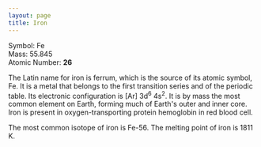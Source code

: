 ```yaml
---
layout: page
title: Iron
---
```


Symbol: Fe <br/>
Mass: 55.845 <br/>
Atomic Number: **26** <br/>


The Latin name for iron is ferrum, which is the source of 
its atomic symbol, Fe. It is a metal that belongs to the 
first transition series and of the periodic table. Its 
electronic configuration is [Ar] 3d<sup>6</sup> 4s<sup>2</sup>. It is by mass 
the most common element on Earth, forming much of Earth's 
outer and inner core. Iron is present in oxygen-transporting 
protein hemoglobin in red blood cell.

The most common isotope of iron is Fe-56.
The melting point of iron is 1811 K.

